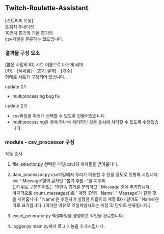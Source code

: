 ## Twitch-Roulette-Assistant
[스트리머 전용]  
트위치
투네이션  
10연차 뽑기와 기본 뽑기의  
csv파일을 분류하는 코드입니다.  

### 결과물 구성 요소
[뽑은 사람의 ID] 시트 이름으로 나오게 되며  
[ID] - [닉네임] - [뽑기 결과] - [개수]  
형태로 시트가 구성되어 있습니다.  

update 2.1  
+ multiprocessing bug fix  
   
update 2.0  
+ csv파일을 여러개 선택할 수 있도록 만들어졌습니다.  
+ multiprocessing을 통해 하나씩 처리하던 것을 동시에 처리할 수 있도록 수정했습니다.  

### module - csv_processor 구성
작동 순서  
1. file_selector.py
선택한 파일(csv)의 위치들을 받아옵니다.  

2. data_processor.py
csv파일에서 우리가 이용할 수 있을 정도로 정형화 시킵니다.  
ex) ' Message'열의 글자인 "뽑기 후원 -"을 지우며  
(,)단위로 구분되어있는 10연속 뽑기를 분리하고 ' Message'열에 추가합니다.  
마지막으로 count_messages()로 ' 계정 ID'와 ' Name', ' Message'가 같은 것을 세어줍니다.
' Name'은 후원자가 설정한 이름이라 계정 ID가 같아도 ' Name'은 따로 표기됩니다.
(이러한 이유로 엑셀파일시트는 계정 ID 단위로 분류됩니다.)
  
3. excel_generator.py
엑셀파일을 생성하고 작업을 완료합니다.  
  
4. logger.py
main.py에서 로그 기능을 추가시킵니다.
